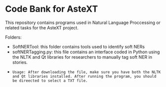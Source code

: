 # Code Bank for AsteXT

This repository contains programs used in Natural Language Proccessing or related tasks for the AsteXT project.

Folders:
- SoftNERTool: this folder contains tools used to identify soft NERs
-   softNERTagging.py: this file contains an interface coded in Python using the NLTK and Qt libraries for researchers to manually tag soft NER in stories.
-     Usage: After downloading the file, make sure you have both the NLTK and Qt libraries installed. After running the program, you should be direected to select a TXT file.
